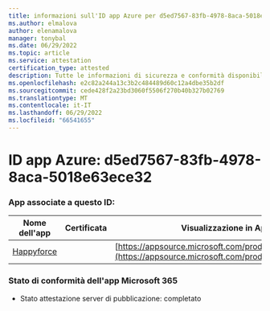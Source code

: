```yaml
---
title: informazioni sull'ID app Azure per d5ed7567-83fb-4978-8aca-5018e63ece32
ms.author: elmalova
author: elenamalova
manager: tonybal
ms.date: 06/29/2022
ms.topic: article
ms.service: attestation
certification_type: attested
description: Tutte le informazioni di sicurezza e conformità disponibili per d5ed7567-83fb-4978-8aca-5018e63ece32.
ms.openlocfilehash: e2c82a244a13c3b2c484489d60c12a4dbe35b2df
ms.sourcegitcommit: cede428f2a23bd3060f5506f270b40b327b02769
ms.translationtype: MT
ms.contentlocale: it-IT
ms.lasthandoff: 06/29/2022
ms.locfileid: "66541655"
---
```

# <a name="azure-app-id-d5ed7567-83fb-4978-8aca-5018e63ece32"></a>ID app Azure: d5ed7567-83fb-4978-8aca-5018e63ece32


### <a name="apps-associated-with-this-id"></a>App associate a questo ID:
| **Nome dell'app** | **Certificata** | **Visualizzazione in AppSource** |
|--------------|---------------|-----------------------|
| [Happyforce](../forward/WA200002078.md) |  | [https://appsource.microsoft.com/product/office/WA200002078](https://appsource.microsoft.com/product/office/WA200002078) |

### <a name="microsoft-365-app-compliance-status"></a>Stato di conformità dell'app Microsoft 365
- Stato attestazione server di pubblicazione: completato
